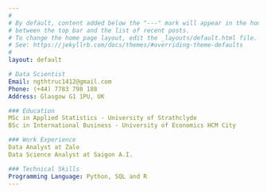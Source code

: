 ```yaml
---
#
# By default, content added below the "---" mark will appear in the home page
# between the top bar and the list of recent posts.
# To change the home page layout, edit the _layouts/default.html file.
# See: https://jekyllrb.com/docs/themes/#overriding-theme-defaults
#
layout: default

# Data Scientist
Email: ngthtruc1412@gmail.com
Phone: (+44) 7783 798 188
Address: Glasgow G1 1PU, UK

### Education
MSc in Applied Statistics - University of Strathclyde
BSc in International Business - University of Economics HCM City

### Work Experience
Data Analyst at Zalo
Data Science Analyst at Saigon A.I.

### Technical Skills
Programming Language: Python, SQL and R
---
```

